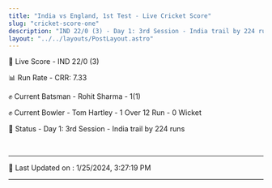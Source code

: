 ```yaml
---
title: "India vs England, 1st Test - Live Cricket Score"
slug: "cricket-score-one"
description: "IND 22/0 (3) - Day 1: 3rd Session - India trail by 224 runs."
layout: "../../layouts/PostLayout.astro"
---
```


🔴 Live Score - IND 22/0 (3)  

📊 Run Rate - CRR: 7.33  

✊ Current Batsman - Rohit Sharma - 1(1)  

✊ Current Bowler - Tom Hartley - 1 Over 12 Run - 0 Wicket  

📑 Status - Day 1: 3rd Session - India trail by 224 runs

<br />

***

📝 Last Updated on : 1/25/2024, 3:27:19 PM

***

